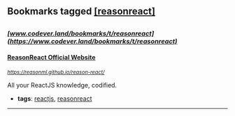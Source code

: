 ## Bookmarks tagged [[reasonreact]](https://www.codever.land/search?q=[reasonreact])

_<sup><sup>[www.codever.land/bookmarks/t/reasonreact](https://www.codever.land/bookmarks/t/reasonreact)</sup></sup>_
---
#### [ReasonReact Official Website](https://reasonml.github.io/reason-react/)
_<sup>https://reasonml.github.io/reason-react/</sup>_

All your ReactJS knowledge, codified.
* **tags**: [reactjs](../tagged/reactjs.md), [reasonreact](../tagged/reasonreact.md)
---
